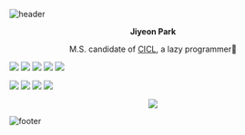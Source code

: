 ![header](https://capsule-render.vercel.app/api?type=wave&color=F7CAC9&height=75&section=header&text=Hello%20World!&fontColor=6A6363&fontSize=30)    

<p align = "center"><b>Jiyeon Park</b></p>

<p align = "center">M.S. candidate of <a href="http://cctl.jnu.ac.kr">CICL</a>, a lazy programmer🐾</p>

<p align = "left"> <img src="https://img.shields.io/badge/Research%20Area-F7CAC9?style=for-the-badge&"/> <img src="https://img.shields.io/badge/Channel%20Coding-6A6363?style=flat-square&"/> <img src="https://img.shields.io/badge/Deep%20Learning-6A6363?style=flat-square&"/> <img src="https://img.shields.io/badge/5G%20Communication-6A6363?style=flat-square&"/> <img src="https://img.shields.io/badge/Bioinformatics-6A6363?style=flat-square&"/></p>

<p align = "left"> <img src="https://img.shields.io/badge/Programming%20Language-92A8D1?style=for-the-badge&"/> <img src="https://img.shields.io/badge/c%20-%2300599C.svg?&style=for-the-badge&logo=c&logoColor=white"/> <img src="https://img.shields.io/badge/c++%20-%2300599C.svg?&style=for-the-badge&logo=c%2B%2B&ogoColor=white"/> <img src="https://img.shields.io/badge/python%20-%2314354C.svg?&style=for-the-badge&logo=python&logoColor=white"/> </p>

<p align = "center"><img align="center" src="https://github-readme-stats.vercel.app/api/top-langs/?username=PParkJy&layout=compact&theme=gruvbox&repo=github-readme-stats" /></p>



![footer](https://capsule-render.vercel.app/api?type=wave&color=92A8D1&height=75&section=footer)  








